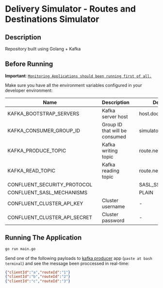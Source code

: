 # Delivery Simulator - Routes and Destinations Simulator

## Description

Repository built using Golang + Kafka

## Before Running

**Important**: [`Monitoring Applications should been running first of all.`](../monitoring/README.md)

Make sure you have all the environment variables configured in your developer environment:

| Name                         |     | Description                    |     | Default Value             |
| ---------------------------- | --- | ------------------------------ | --- | ------------------------- |
| KAFKA_BOOTSTRAP_SERVERS      |     | Kafka server host              |     | host.docker.internal:9094 |
| KAFKA_CONSUMER_GROUP_ID      |     | Group ID that will be consumed |     | simulator                 |
| KAFKA_PRODUCE_TOPIC          |     | Kafka writing topic            |     | route.new-position        |
| KAFKA_READ_TOPIC             |     | Kafka reading topic            |     | route.new-direction       |
| CONFLUENT_SECURITY_PROTOCOL  |     |                                |     | SASL_SSL                  |
| CONFLUENT_SASL_MECHANISMS    |     |                                |     | PLAIN                     |
| CONFLUENT_CLUSTER_API_KEY    |     | Cluster username               |     | -                         |
| CONFLUENT_CLUSTER_API_SECRET |     | Cluster password               |     | -                         |

## Running The Application

```sh
go run main.go
```

Send one of the following payloads to [kafka producer](../monitoring/README.md) app (`paste at bash terminal`) and see the message been proccessed in real-time:

```json
{"clientId":"a","routeId":"1"}
{"clientId":"b","routeId":"2"}
{"clientId":"c","routeId":"3"}
```
